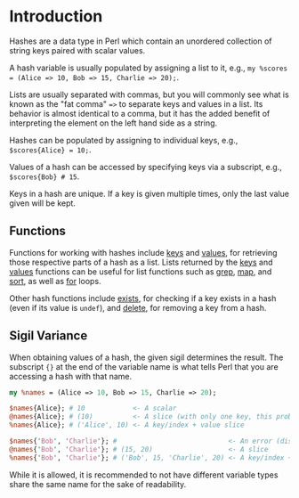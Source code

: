 # Introduction

Hashes are a data type in Perl which contain an unordered collection of string keys paired with scalar values.

A hash variable is usually populated by assigning a list to it, e.g., `my %scores = (Alice => 10, Bob => 15, Charlie => 20);`.

Lists are usually separated with commas, but you will commonly see what is known as the "fat comma" `=>` to separate keys and values in a list.
Its behavior is almost identical to a comma, but it has the added benefit of interpreting the element on the left hand side as a string.

Hashes can be populated by assigning to individual keys, e.g., `$scores{Alice} = 10;`.

Values of a hash can be accessed by specifying keys via a subscript, e.g., `$scores{Bob} # 15`.

Keys in a hash are unique.
If a key is given multiple times, only the last value given will be kept.

## Functions

Functions for working with hashes include [keys][keys] and [values][values], for retrieving those respective parts of a hash as a list.
Lists returned by the [keys][keys] and [values][values] functions can be useful for list functions such as [grep][grep], [map][map], and [sort][sort], as well as [for][for] loops.

Other hash functions include [exists][exists], for checking if a key exists in a hash (even if its value is `undef`), and [delete][delete], for removing a key from a hash.

## Sigil Variance

When obtaining values of a hash, the given sigil determines the result.
The subscript `{}` at the end of the variable name is what tells Perl that you are accessing a hash with that name.

```perl
my %names = (Alice => 10, Bob => 15, Charlie => 20);

$names{Alice}; # 10            <- A scalar
@names{Alice}; # (10)          <- A slice (with only one key, this probably isn't what you want. There will be a warning.)
%names{Alice}; # ('Alice', 10) <- A key/index + value slice

$names{'Bob', 'Charlie'}; #                            <- An error (disabled syntax for an ancient feature.)
@names{'Bob', 'Charlie'}; # (15, 20)                   <- A slice
%names{'Bob', 'Charlie'}; # ('Bob', 15, 'Charlie', 20) <- A key/index + value slice
```

While it is allowed, it is recommended to not have different variable types share the same name for the sake of readability.

[grep]: https://perldoc.pl/functions/grep
[map]: https://perldoc.pl/functions/map
[sort]: https://perldoc.pl/functions/sort
[keys]: https://perldoc.pl/functions/keys
[values]: https://perldoc.pl/functions/values
[exists]: https://perldoc.pl/functions/exists
[delete]: https://perldoc.pl/functions/delete
[for]: https://perldoc.pl/perlsyn#Foreach-Loops
